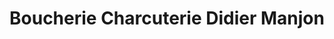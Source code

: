 ---
title: "Boucherie Charcuterie Didier Manjon"
url: /bruguieres/boucherie-charcuterie-didier-manjon/
shop: boucherie
---